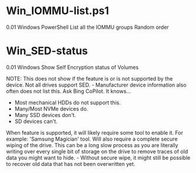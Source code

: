 # Win_IOMMU-list.ps1
0.01
Windows PowerShell
List all the IOMMU groups
Random order


# Win_SED-status
0.01
Windows
Show Self Encryption status of Volumes

NOTE:
This does not show if the feature is or is not supported by the device.
Not all drives support SED. - Manufacturer device information also often does not list this. Ask Bing CoPilot. It knows...

- Most mechanical HDDs do not support this.
- Many/Most NVMe devices do.
- Many SSD devices don't.
- SD devices can't.

When feature is supported, it will likely require some tool to enable it. For example: 'Samsung Magician' tool.
Will also require a complete secure wiping of the drive. This can be a long slow process as you are literally writing over every single bit of storage on the drive to remove traces of old data you might want to hide. - Without secure wipe, it might still be possible to recover old data that has not been overwritten yet.
